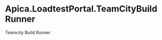 Apica.LoadtestPortal.TeamCityBuildRunner
========================================

Teamcity Build Runner
